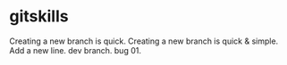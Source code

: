 # gitskills
Creating a new branch is quick.
Creating a new branch is quick & simple.
Add a new line.
dev branch.
bug 01.
